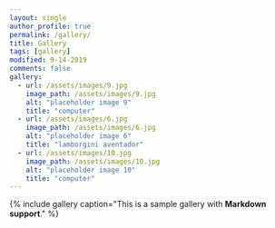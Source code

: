 ```yaml
---
layout: single
author_profile: true
permalink: /gallery/
title: Gallery
tags: [gallery]
modified: 9-14-2019
comments: false
gallery:
  - url: /assets/images/9.jpg
    image_path: /assets/images/9.jpg
    alt: "placeholder image 9"
    title: "computer"
  - url: /assets/images/6.jpg
    image_path: /assets/images/6.jpg
    alt: "placeholder image 6"
    title: "lamborgini aventador"  
  - url: /assets/images/10.jpg
    image_path: /assets/images/10.jpg
    alt: "placeholder image 10"
    title: "computer"   
---
```


{% include gallery caption="This is a sample gallery with **Markdown support**." %}


